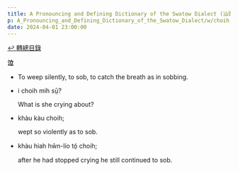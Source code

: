 ```yaml
---
title: A Pronouncing and Defining Dictionary of the Swatow Dialect (汕頭方言音義字典) / choih
p: A_Pronouncing_and_Defining_Dictionary_of_the_Swatow_Dialect/w/choih
date: 2024-04-01 23:00:00
---
```


[↩️ 轉總目錄](/A_Pronouncing_and_Defining_Dictionary_of_the_Swatow_Dialect)


**泣**
- To weep silently, to sob, to catch the breath as in sobbing.

- i choih mih sṳ̄?

  What is she crying about?

- khàu kàu choih;

  wept so violently as to sob.

- khàu hiah hŵn-lío tó̤ choih;

  after he had stopped crying he still continued to sob.